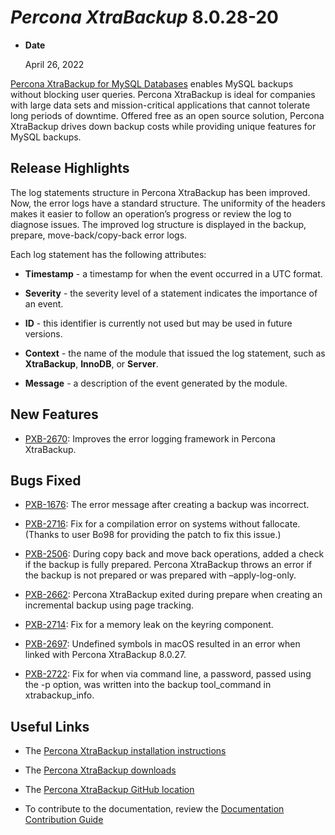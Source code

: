 # *Percona XtraBackup* 8.0.28-20


* **Date**

    April 26, 2022


[Percona XtraBackup for MySQL Databases](https://www.percona.com/software/mysql-database/percona-xtrabackup) enables MySQL backups without blocking user queries. Percona XtraBackup is ideal for companies with large data sets and mission-critical applications that cannot tolerate long periods of downtime. Offered free as an open source solution, Percona XtraBackup drives down backup costs while providing unique features for MySQL backups.

## Release Highlights

The log statements structure in Percona XtraBackup has been improved. Now, the error logs have a standard structure. The uniformity of the headers makes it easier to follow an operation’s progress or review the log to diagnose issues. The improved log structure is displayed in the backup, prepare, move-back/copy-back error logs.

Each log statement has the following attributes:


* **Timestamp** - a timestamp for when the event occurred in a UTC format.


* **Severity** - the severity level of a statement indicates the importance of an event.


* **ID** - this identifier is currently not used but may be used in future versions.


* **Context** - the name of the module that issued the log statement, such as **XtraBackup**, **InnoDB**, or **Server**.


* **Message** - a description of the event generated by the module.

## New Features


* [PXB-2670](https://jira.percona.com/browse/PXB-2670): Improves the error logging framework in Percona XtraBackup.

## Bugs Fixed


* [PXB-1676](https://jira.percona.com/browse/PXB-1676): The error message after creating a backup was incorrect.


* [PXB-2716](https://jira.percona.com/browse/PXB-2716): Fix for a compilation error on systems without fallocate. (Thanks to user Bo98 for providing the patch to fix this issue.)


* [PXB-2506](https://jira.percona.com/browse/PXB-2506): During copy back and move back operations, added a check if the backup is fully prepared. Percona XtraBackup throws an error if the backup is not prepared or was prepared with –apply-log-only.


* [PXB-2662](https://jira.percona.com/browse/PXB-2662): Percona XtraBackup exited during prepare when creating an incremental backup using page tracking.


* [PXB-2714](https://jira.percona.com/browse/PXB-2714): Fix for a memory leak on the keyring component.


* [PXB-2697](https://jira.percona.com/browse/PXB-2697): Undefined symbols in macOS resulted in an error when linked with Percona XtraBackup 8.0.27.


* [PXB-2722](https://jira.percona.com/browse/PXB-2722): Fix for when via command line, a password, passed using the -p option, was written into the backup tool_command in xtrabackup_info.

## Useful Links


* The [Percona XtraBackup installation instructions](https://www.percona.com/doc/percona-xtrabackup/8.0/installation.html)


* The [Percona XtraBackup downloads](https://www.percona.com/downloads/Percona-XtraBackup-LATEST/)


* The [Percona XtraBackup GitHub location](https://github.com/percona/percona-xtrabackup)


* To contribute to the documentation, review the [Documentation Contribution Guide](https://github.com/percona/percona-xtrabackup/blob/8.0/storage/innobase/xtrabackup/doc/source/contributing.md)
